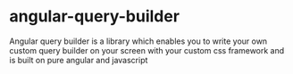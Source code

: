 # angular-query-builder
Angular query builder is a library which enables you to write your own custom query builder on your screen with your custom css framework and is built on pure angular and javascript
